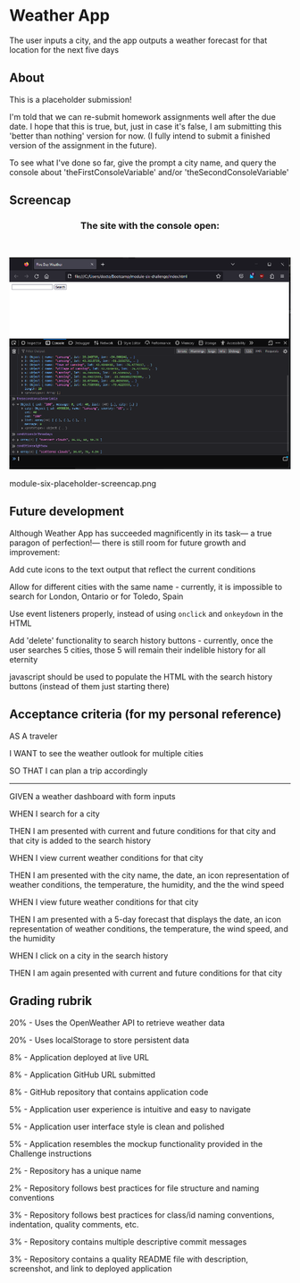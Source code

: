# Weather App

The user inputs a city, and the app outputs a weather forecast for that location for the next five days

## About

This is a placeholder submission!

I'm told that we can re-submit homework assignments well after the due date. I hope that this is true, but, just in case it's false, I am submitting this 'better than nothing' version for now. (I fully intend to submit a finished version of the assignment in the future).

To see what I've done so far, give the prompt a city name, and query the console about 'theFirstConsoleVariable' and/or 'theSecondConsoleVariable'

## Screencap

<h3 style="text-align: center;">The site with the console open:</h3>
<br />

![consoleish screencap](./images/module-six-placeholder-screencap.png)

module-six-placeholder-screencap.png

## Future development

Although Weather App has succeeded magnificently in its task— a true paragon of perfection!— there is still room for future growth and improvement:

Add cute icons to the text output that reflect the current conditions

Allow for different cities with the same name - currently, it is impossible to search for London, Ontario or for Toledo, Spain

Use event listeners properly, instead of using `onclick` and `onkeydown` in the HTML

Add 'delete' functionality to search history buttons - currently, once the user searches 5 cities, those 5 will remain their indelible history for all eternity

javascript should be used to populate the HTML with the search history buttons (instead of them just starting there)

## Acceptance criteria (for my personal reference)

AS A traveler

I WANT to see the weather outlook for multiple cities

SO THAT I can plan a trip accordingly

<hr>

GIVEN a weather dashboard with form inputs

WHEN I search for a city

THEN I am presented with current and future conditions for that city and that city is added to the search history

WHEN I view current weather conditions for that city

THEN I am presented with the city name, the date, an icon representation of weather conditions, the temperature, the humidity, and the the wind speed

WHEN I view future weather conditions for that city

THEN I am presented with a 5-day forecast that displays the date, an icon representation of weather conditions, the temperature, the wind speed, and the humidity

WHEN I click on a city in the search history

THEN I am again presented with current and future conditions for that city

## Grading rubrik

20% - Uses the OpenWeather API to retrieve weather data

20% - Uses localStorage to store persistent data

8% - Application deployed at live URL

8% - Application GitHub URL submitted

8% - GitHub repository that contains application code

5% - Application user experience is intuitive and easy to navigate

5% - Application user interface style is clean and polished

5% - Application resembles the mockup functionality provided in the Challenge instructions

2% - Repository has a unique name

2% - Repository follows best practices for file structure and naming conventions

3% - Repository follows best practices for class/id naming conventions, indentation, quality comments, etc.

3% - Repository contains multiple descriptive commit messages

3% - Repository contains a quality README file with description, screenshot, and link to deployed application
